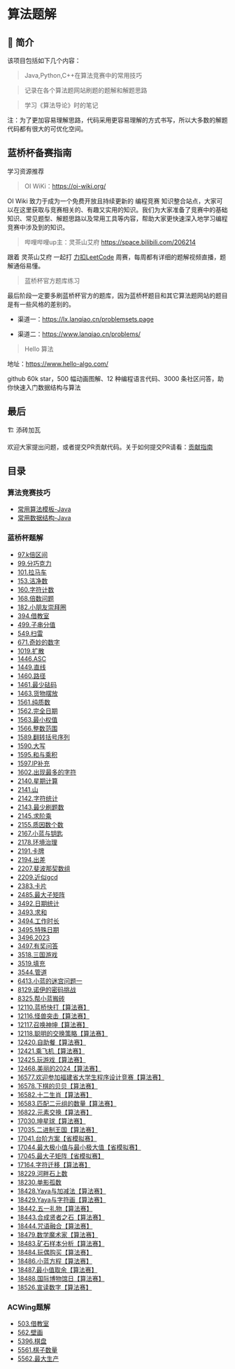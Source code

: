 # 算法题解

## 🚀 简介

该项目包括如下几个内容：

> Java,Python,C++在算法竞赛中的常用技巧

> 记录在各个算法题网站刷题的题解和解题思路

> 学习《算法导论》时的笔记

注：为了更加容易理解思路，代码采用更容易理解的方式书写，所以大多数的解题代码都有很大的可优化空间。

## 蓝桥杯备赛指南

学习资源推荐

> OI WiKi：https://oi-wiki.org/

OI Wiki 致力于成为一个免费开放且持续更新的 编程竞赛 知识整合站点，大家可以在这里获取与竞赛相关的、有趣又实用的知识。我们为大家准备了竞赛中的基础知识、常见题型、解题思路以及常用工具等内容，帮助大家更快速深入地学习编程竞赛中涉及到的知识。

> 哔哩哔哩up主：灵茶山艾府 https://space.bilibili.com/206214

跟着 灵茶山艾府 一起打 [力扣LeetCode](https://leetcode.cn/contest/) 周赛，每周都有详细的题解视频直播，题解通俗易懂。

> 蓝桥杯官方题库练习

最后阶段一定要多刷蓝桥杯官方的题库，因为蓝桥杯题目和其它算法题网站的题目是有一些风格的差别的。

* 渠道一：https://lx.lanqiao.cn/problemsets.page

* 渠道二：https://www.lanqiao.cn/problems/

> Hello 算法

地址：https://www.hello-algo.com/

github 60k star，500 幅动画图解、12 种编程语言代码、3000 条社区问答，助你快速入门数据结构与算法

## 最后

🏗️ 添砖加瓦

欢迎大家提出问题，或者提交PR贡献代码。关于如何提交PR请看：[贡献指南]()

## 目录

### 算法竞赛技巧
* [常用算法模板-Java](./Learn/竞赛技巧/Java/Java常用算法模板.md)
* [常用数据结构-Java](./Learn/竞赛技巧/Java/Java算法常用数据结构.md)

### 蓝桥杯题解
* [97.k倍区间](./problems/蓝桥杯/97.k倍区间.md)
* [99.分巧克力](./problems/蓝桥杯/99.分巧克力.md)
* [101.拉马车](./problems/蓝桥杯/101.拉马车.md)
* [153.洁净数](./problems/蓝桥杯/153.洁净数.md)
* [160.字符计数](./problems/蓝桥杯/160.字符计数.md)
* [168.倍数问题](./problems/蓝桥杯/168.倍数问题.md)
* [182.小朋友崇拜圈](./problems/蓝桥杯/182.小朋友崇拜圈.md)
* [394.借教室](./problems/蓝桥杯/394.借教室.md)
* [499.子串分值](./problems/蓝桥杯/499.子串分值.md)
* [549.扫雷](./problems/蓝桥杯/549.扫雷.md)
* [671.奇妙的数字](./problems/蓝桥杯/671.奇妙的数字.md)
* [1019.扩散](./problems/蓝桥杯/1019.扩散.md)
* [1446.ASC](./problems/蓝桥杯/1446.ASC.md)
* [1449.直线](./problems/蓝桥杯/1449.直线.md)
* [1460.路径](./problems/蓝桥杯/1460.路径.md)
* [1461.最少砝码](./problems/蓝桥杯/1461.最少砝码.md)
* [1463.货物摆放](./problems/蓝桥杯/1463.货物摆放.md)
* [1561.纯质数](./problems/蓝桥杯/1561.纯质数.md)
* [1562.完全日期](./problems/蓝桥杯/1562.完全日期.md)
* [1563.最小权值](./problems/蓝桥杯/1563.最小权值.md)
* [1566.整数范围](./problems/蓝桥杯/1566.整数范围.md)
* [1589.翻转括号序列](./problems/蓝桥杯/1589.翻转括号序列.md)
* [1590.大写](./problems/蓝桥杯/1590.大写.md)
* [1595.和与乘积](./problems/蓝桥杯/1595.和与乘积.md)
* [1597.IP补充](./problems/蓝桥杯/1597.IP补充.md)
* [1602.出现最多的字符](./problems/蓝桥杯/1602.出现最多的字符.md)
* [2140.星期计算](./problems/蓝桥杯/2140.星期计算.md)
* [2141.山](./problems/蓝桥杯/2141.山.md)
* [2142.字符统计](./problems/蓝桥杯/2142.字符统计.md)
* [2143.最少刷题数](./problems/蓝桥杯/2143.最少刷题数.md)
* [2145.求阶乘](./problems/蓝桥杯/2145.求阶乘.md)
* [2155.质因数个数](./problems/蓝桥杯/2155.质因数个数.md)
* [2167.小蓝与钥匙](./problems/蓝桥杯/2167.小蓝与钥匙.md)
* [2178.环境治理](./problems/蓝桥杯/2178.环境治理.md)
* [2191.卡牌](./problems/蓝桥杯/2191.卡牌.md)
* [2194.出差](./problems/蓝桥杯/2194.出差.md)
* [2207.斐波那契数组](./problems/蓝桥杯/2207.斐波那契数组.md)
* [2209.近似gcd](./problems/蓝桥杯/2209.近似gcd.md)
* [2383.卡片](./problems/蓝桥杯/2383.卡片.md)
* [2485.最大子矩阵](./problems/蓝桥杯/2485.最大子矩阵.md)
* [3492.日期统计](./problems/蓝桥杯/3492.日期统计.md)
* [3493.求和](./problems/蓝桥杯/3493.求和.md)
* [3494.工作时长](./problems/蓝桥杯/3494.工作时长.md)
* [3495.特殊日期](./problems/蓝桥杯/3495.特殊日期.md)
* [3496.2023](./problems/蓝桥杯/3496.2023.md)
* [3497.有奖问答](./problems/蓝桥杯/3497.有奖问答.md)
* [3518.三国游戏](./problems/蓝桥杯/3518.三国游戏.md)
* [3519.填充](./problems/蓝桥杯/3519.填充.md)
* [3544.管道](./problems/蓝桥杯/3544.管道.md)
* [6413.小蓝的迷宫问题一](./problems/蓝桥杯/6413.小蓝的迷宫问题一.md)
* [8129.诺伊的密码挑战](./problems/蓝桥杯/8129.诺伊的密码挑战.md)
* [8325.帮小蓝搬砖](./problems/蓝桥杯/8325.帮小蓝搬砖.md)
* [12110.蓝桥快打【算法赛】](./problems/蓝桥杯/12110.蓝桥快打【算法赛】.md)
* [12116.怪兽突击【算法赛】](./problems/蓝桥杯/12116.怪兽突击【算法赛】.md)
* [12117.召唤神坤【算法赛】](./problems/蓝桥杯/12117.召唤神坤【算法赛】.md)
* [12118.聪明的交换策略【算法赛】](./problems/蓝桥杯/12118.聪明的交换策略【算法赛】.md)
* [12420.自助餐【算法赛】](./problems/蓝桥杯/12420.自助餐【算法赛】.md)
* [12421.乘飞机【算法赛】](./problems/蓝桥杯/12421.乘飞机【算法赛】.md)
* [12425.玩游戏【算法赛】](./problems/蓝桥杯/12425.玩游戏【算法赛】.md)
* [12468.美丽的2024【算法赛】](./problems/蓝桥杯/12468.美丽的2024【算法赛】.md)
* [16577.欢迎参加福建省大学生程序设计竞赛【算法赛】](./problems/蓝桥杯/16577.欢迎参加福建省大学生程序设计竞赛【算法赛】.md)
* [16578.下棋的贝贝【算法赛】](./problems/蓝桥杯/16578.下棋的贝贝【算法赛】.md)
* [16582.十二生肖【算法赛】](./problems/蓝桥杯/16582.十二生肖【算法赛】.md)
* [16583.匹配二元组的数量【算法赛】](./problems/蓝桥杯/16583.匹配二元组的数量【算法赛】.md)
* [16822.元素交换【算法赛】](./problems/蓝桥杯/16822.元素交换【算法赛】.md)
* [17030.坤星球【算法赛】](./problems/蓝桥杯/17030.坤星球【算法赛】.md)
* [17035.二进制王国【算法赛】](./problems/蓝桥杯/17035.二进制王国【算法赛】)
* [17041.台阶方案【省模拟赛】](./problems/蓝桥杯/17041.台阶方案【省模拟赛】)
* [17044.最大极小值与最小极大值【省模拟赛】](./problems/蓝桥杯/17044.最大极小值与最小极大值【省模拟赛】)
* [17045.最大子矩阵【省模拟赛】](./problems/蓝桥杯/17045.最大子矩阵【省模拟赛】)
* [17164.字符迁移【算法赛】](./problems/蓝桥杯/17164.字符迁移【算法赛】)
* [18229.河畔石上数](./problems/蓝桥杯/18229.河畔石上数)
* [18230.单影孤数](./problems/蓝桥杯/18230.单影孤数)
* [18428.Yaya与加减法【算法赛】](./problems/蓝桥杯/18428.Yaya与加减法【算法赛】)
* [18429.Yaya与字符画【算法赛】](./problems/蓝桥杯/18429.Yaya与字符画【算法赛】)
* [18442.五一礼物【算法赛】](./problems/蓝桥杯/18442.五一礼物【算法赛】)
* [18443.合成贤者之石【算法赛】](./problems/蓝桥杯/18443.合成贤者之石【算法赛】)
* [18444.咒语融合【算法赛】](./problems/蓝桥杯/18444.咒语融合【算法赛】)
* [18479.数学魔术家【算法赛】](./problems/蓝桥杯/18479.数学魔术家【算法赛】)
* [18483.矿石样本分析【算法赛】](./problems/蓝桥杯/18483.矿石样本分析【算法赛】)
* [18484.玩偶购买【算法赛】](./problems/蓝桥杯/18484.玩偶购买【算法赛】)
* [18486.小蓝方程【算法赛】](./problems/蓝桥杯/18486.小蓝方程【算法赛】)
* [18487.最小值取余【算法赛】](./problems/蓝桥杯/18487.最小值取余【算法赛】)
* [18488.国际博物馆日【算法赛】](./problems/蓝桥杯/18488.国际博物馆日【算法赛】)
* [18526.宣读数字【算法赛】](./problems/蓝桥杯/18526.宣读数字【算法赛】)


### ACWing题解

* [503.借教室](./problems/ACWing/503.借教室)
* [562.壁画](./problems/ACWing/562.壁画)
* [5396.棋盘](./problems/ACWing/5396.棋盘)
* [5561.棋子数量](./problems/ACWing/5561.棋子数量)
* [5562.最大生产](./problems/ACWing/5562.最大生产)